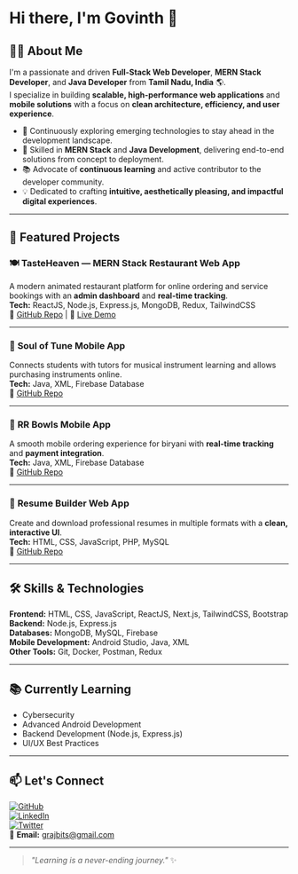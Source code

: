 # Hi there, I'm Govinth 👋  

## 👨‍💻 About Me  
I'm a passionate and driven **Full-Stack Web Developer**, **MERN Stack Developer**, and **Java Developer** from **Tamil Nadu, India** 🌎.  
I specialize in building **scalable, high-performance web applications** and **mobile solutions** with a focus on **clean architecture, efficiency, and user experience**.  

- 🚀 Continuously exploring emerging technologies to stay ahead in the development landscape.  
- 🔧 Skilled in **MERN Stack** and **Java Development**, delivering end-to-end solutions from concept to deployment.  
- 📚 Advocate of **continuous learning** and active contributor to the developer community.  
- 💡 Dedicated to crafting **intuitive, aesthetically pleasing, and impactful digital experiences**.  

---

## 🚀 Featured Projects  

### 🍽️ **TasteHeaven** — MERN Stack Restaurant Web App  
A modern animated restaurant platform for online ordering and service bookings with an **admin dashboard** and **real-time tracking**.  
**Tech:** ReactJS, Node.js, Express.js, MongoDB, Redux, TailwindCSS  
🔗 [GitHub Repo](https://github.com/) | 🔗 [Live Demo](https://your-live-demo.com)  

---

### 🎵 **Soul of Tune Mobile App**  
Connects students with tutors for musical instrument learning and allows purchasing instruments online.  
**Tech:** Java, XML, Firebase Database  
🔗 [GitHub Repo](https://github.com/)  

---

### 🍛 **RR Bowls Mobile App**  
A smooth mobile ordering experience for biryani with **real-time tracking** and **payment integration**.  
**Tech:** Java, XML, Firebase Database  
🔗 [GitHub Repo](https://github.com/)  

---

### 📝 **Resume Builder Web App**  
Create and download professional resumes in multiple formats with a **clean, interactive UI**.  
**Tech:** HTML, CSS, JavaScript, PHP, MySQL  
🔗 [GitHub Repo](https://github.com/)  

---

## 🛠 Skills & Technologies  

**Frontend:** HTML, CSS, JavaScript, ReactJS, Next.js, TailwindCSS, Bootstrap  
**Backend:** Node.js, Express.js  
**Databases:** MongoDB, MySQL, Firebase  
**Mobile Development:** Android Studio, Java, XML  
**Other Tools:** Git, Docker, Postman, Redux  

---

## 📚 Currently Learning  
- Cybersecurity  
- Advanced Android Development  
- Backend Development (Node.js, Express.js)  
- UI/UX Best Practices  

---

## 📫 Let's Connect  
[![GitHub](https://img.shields.io/badge/GitHub-000?logo=github)](https://github.com/Gokulraj-max)  
[![LinkedIn](https://img.shields.io/badge/LinkedIn-0077B5?logo=linkedin)](https://www.linkedin.com/in/govindh-sde/)  
[![Twitter](https://img.shields.io/badge/Twitter-1DA1F2?logo=twitter)](https://x.com/grajbits)  
📧 **Email:** [grajbits@gmail.com](mailto:grajbits@gmail.com)  

---

> _"Learning is a never-ending journey."_ ✨
